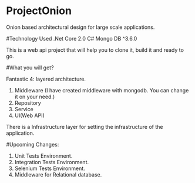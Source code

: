 # ProjectOnion
Onion based architectural design for large scale applications.

#Technology Used
.Net Core 2.0
C#
Mongo DB ^3.6.0

This is a web api project that will help you to clone it, build it and ready to go.

#What you will get?

Fantastic 4: layered architecture.
1. Middleware (I have created middleware with mongodb. You can change it on your need.)
2. Repository
3. Service
4. UI(Web API)

There is a Infrastructure layer for setting the infrastructure of the application.

#Upcoming Changes:
1. Unit Tests Environment.
2. Integration Tests Environment.
3. Selenium Tests Environment.
4. Middleware for Relational database.
